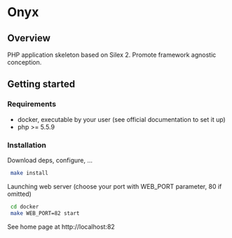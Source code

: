 # Onyx

## Overview

PHP application skeleton based on Silex 2. Promote framework agnostic conception.

## Getting started

### Requirements

* docker, executable by your user (see official documentation to set it up)
* php >= 5.5.9

### Installation

Download deps, configure, ...
```bash
 make install
```

Launching web server (choose your port with WEB_PORT parameter, 80 if omitted)
```bash
 cd docker
 make WEB_PORT=82 start
```

See home page at http://localhost:82
